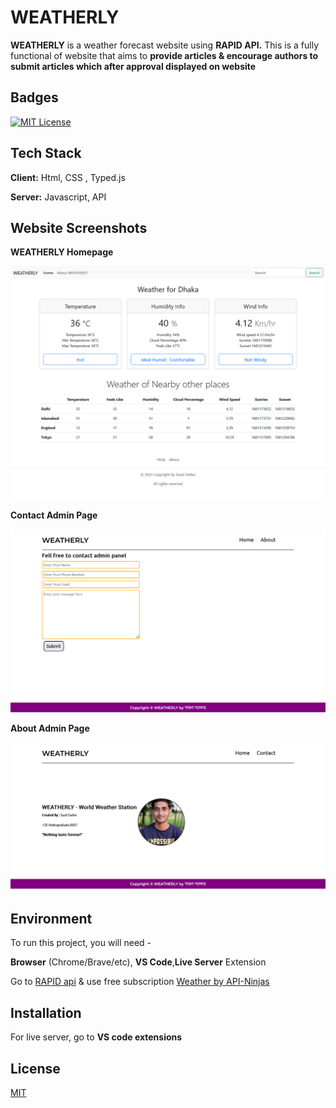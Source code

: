 
# WEATHERLY

**WEATHERLY** is a weather forecast website using **RAPID API.** 
This is a fully functional of website that aims to **provide articles & encourage authors to submit articles which after approval displayed on website**


## Badges

[![MIT License](https://img.shields.io/badge/License-MIT-green.svg)](https://choosealicense.com/licenses/mit/)



## Tech Stack

**Client:** Html, CSS , Typed.js

**Server:** Javascript, API

## Website Screenshots
**WEATHERLY Homepage**

![App Screenshot](https://github.com/Sazol-Sarker/WEATHERLY/blob/main/Readme%20images/home%20page.png?raw=true)

 
**Contact Admin Page**

![App Screenshot](https://github.com/Sazol-Sarker/WEATHERLY/blob/main/Readme%20images/contact.png?raw=true)

**About Admin Page**

![App Screenshot](https://github.com/Sazol-Sarker/WEATHERLY/blob/main/Readme%20images/about%20admin.png?raw=true)







## Environment 

To run this project, you will need -

**Browser** (Chrome/Brave/etc),
**VS Code**,**Live Server** Extension

Go to [RAPID api](https://rapidapi.com/hub) & use free subscription
[Weather by API-Ninjas](https://rapidapi.com/apininjas/api/weather-by-api-ninjas/)


## Installation

For live server, go to **VS code extensions**
    
## License

[MIT](https://choosealicense.com/licenses/mit/)

